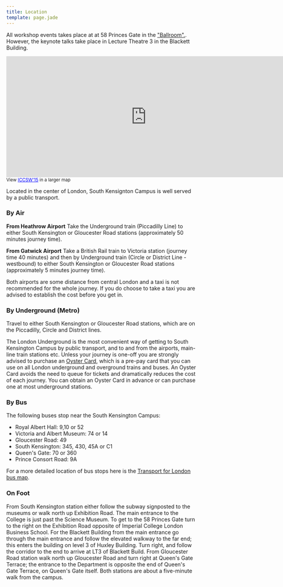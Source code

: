 ```yaml
---
title: Location
template: page.jade
---
```


All workshop events takes place at at 58 Princes Gate in the ["Ballroom".](http://www3.imperial.ac.uk/conferenceandevents/venues/southkensingtonvenues/58pg). However, the keynote talks take place in  Lecture Theatre 3 in the Blackett Building.



<iframe src="https://www.google.com/maps/d/embed?mid=zYEjZyEZ3Q8M.kCiw0XKfNWG4" width="740" height="320" frameborder="0" scrolling="no"
marginheight="0" marginwidth="0" ></iframe>
<br /><small>View <a href="https://www.google.com/maps/d/embed?mid=zYEjZyEZ3Q8M.kCiw0XKfNWG4" style="color:#0000FF;text-align:left">ICCSW'15</a> in a larger map</small>

Located in the center of London, South Kensignton Campus is well served
by a public transport.

### By Air

**From Heathrow Airport**
Take the Underground train (Piccadilly Line) to either South Kensington
or Gloucester Road stations (approximately 50 minutes journey time).

**From Gatwick Airport**
Take a British Rail train to Victoria station (journey time 40 minutes)
and then by Underground train (Circle or District Line - westbound) to
either South Kensington or Gloucester Road stations (approximately 5
minutes journey time).

Both airports are some distance from central London and a taxi is not
recommended for the whole journey. If you do choose to take a taxi you
are advised to establish the cost before you get in.

### By Underground (Metro)

Travel to either South Kensington or Gloucester Road stations, which are
on the Piccadilly, Circle and District lines.

The London Underground is the most convenient way of getting to South
Kensington Campus by public transport, and to and from the airports,
main-line train stations etc.  Unless your journey is one-off you are
strongly advised to purchase an [Oyster
Card](https://oyster.tfl.gov.uk/oyster/entry.do), which is a pre-pay
card that you can use on all London underground and overground trains
and buses.  An Oyster Card avoids the need to queue for tickets and
dramatically reduces the cost of each journey.  You can obtain an Oyster
Card in advance or can purchase one at most underground stations.

### By Bus

The following buses stop near the South Kensington Campus:

* Royal Albert Hall: 9,10 or 52
* Victoria and Albert Museum: 74 or 14
* Gloucester Road: 49
* South Kensington: 345, 430, 45A or C1
* Queen's Gate: 70 or 360
* Prince Consort Road: 9A

For a more detailed location of bus stops here is the [Transport for
London bus map](http://www.tfl.gov.uk/cdn/static/cms/documents/bus-route-maps/central-london-bus-map.pdf).

### On Foot

From South Kensington station either follow the subway signposted to the
museums or walk north up Exhibition Road. The main entrance to the
College is just past the Science Museum. To get to the  58 Princes Gate turn to the
right on the Exhibition Road opposite of Imperial College London Business School. For 
the Blackett Building from the main entrance go through the main entrance and follow the elevated walkway
to the far end; this enters the building on level 3 of Huxley Building. Turn right, and follow the 
corridor to the end to arrive at LT3 of Blackett Build. From Gloucester
Road station walk north up Gloucester Road and turn right at Queen's
Gate Terrace; the entrance to the Department is opposite the end of
Queen's Gate Terrace, on Queen's Gate itself. Both stations are about a
five-minute walk from the campus.
